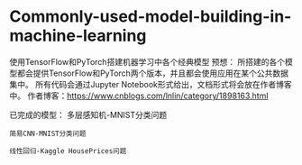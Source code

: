 # Commonly-used-model-building-in-machine-learning
使用TensorFlow和PyTorch搭建机器学习中各个经典模型
预想：
  所搭建的各个模型都会提供TensorFlow和PyTorch两个版本，并且都会使用应用在某个公共数据集中。
  所有代码会通过Jupyter Notebook形式给出，文档形式将会放在作者博客中。
作者博客：https://www.cnblogs.com/lnlin/category/1898163.html

已完成的模型：
    多层感知机-MNIST分类问题
   
    简易CNN-MNIST分类问题
    
    线性回归-Kaggle HousePrices问题
